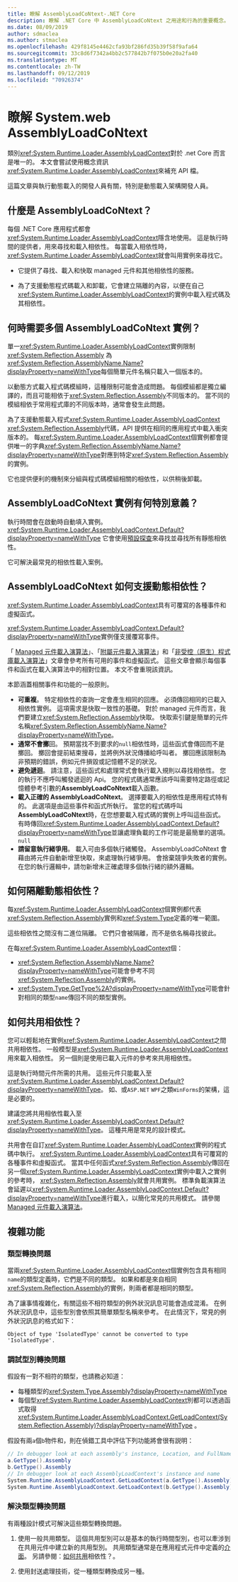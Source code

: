 ```yaml
---
title: 瞭解 AssemblyLoadCoNtext-.NET Core
description: 瞭解 .NET Core 中 AssemblyLoadCoNtext 之用途和行為的重要概念。
ms.date: 08/09/2019
author: sdmaclea
ms.author: stmaclea
ms.openlocfilehash: 429f8145e4462cfa93bf286fd35b39f58f9afa64
ms.sourcegitcommit: 33c8d6f7342a4bb2c577842b7f075b0e20a2fa40
ms.translationtype: MT
ms.contentlocale: zh-TW
ms.lasthandoff: 09/12/2019
ms.locfileid: "70926374"
---
```

# <a name="understanding-systemruntimeloaderassemblyloadcontext"></a>瞭解 System.web AssemblyLoadCoNtext

類別<xref:System.Runtime.Loader.AssemblyLoadContext>對於 .net Core 而言是唯一的。 本文會嘗試使用概念資訊<xref:System.Runtime.Loader.AssemblyLoadContext>來補充 API 檔。

這篇文章與執行動態載入的開發人員有關，特別是動態載入架構開發人員。

## <a name="what-is-the-assemblyloadcontext"></a>什麼是 AssemblyLoadCoNtext？

每個 .NET Core 應用程式都會<xref:System.Runtime.Loader.AssemblyLoadContext>隱含地使用。
這是執行時間的提供者，用來尋找和載入相依性。 每當載入相依性時， <xref:System.Runtime.Loader.AssemblyLoadContext>就會叫用實例來尋找它。

- 它提供了尋找、載入和快取 managed 元件和其他相依性的服務。

- 為了支援動態程式碼載入和卸載，它會建立隔離的內容，以便在自己<xref:System.Runtime.Loader.AssemblyLoadContext>的實例中載入程式碼及其相依性。

## <a name="when-do-you-need-multiple-assemblyloadcontext-instances"></a>何時需要多個 AssemblyLoadCoNtext 實例？

單一<xref:System.Runtime.Loader.AssemblyLoadContext>實例限制<xref:System.Reflection.Assembly> 為<xref:System.Reflection.AssemblyName.Name?displayProperty=nameWithType>每個簡單元件名稱只載入一個版本的。

以動態方式載入程式碼模組時，這種限制可能會造成問題。 每個模組都是獨立編譯的，而且可能相依于<xref:System.Reflection.Assembly>不同版本的。 當不同的模組相依于常用程式庫的不同版本時，通常會發生此問題。

為了支援動態載入程式<xref:System.Runtime.Loader.AssemblyLoadContext> <xref:System.Reflection.Assembly>代碼，API 提供在相同的應用程式中載入衝突版本的。 每<xref:System.Runtime.Loader.AssemblyLoadContext>個實例都會提供唯一的字典<xref:System.Reflection.AssemblyName.Name?displayProperty=nameWithType>對應到特定<xref:System.Reflection.Assembly>的實例。

它也提供便利的機制來分組與程式碼模組相關的相依性，以供稍後卸載。

## <a name="what-is-special-about-the-assemblyloadcontextdefault-instance"></a>AssemblyLoadCoNtext 實例有何特別意義？

執行時間會在啟動時自動填入實例。<xref:System.Runtime.Loader.AssemblyLoadContext.Default?displayProperty=nameWithType>  它會使用[預設探查](default-probing.md)來尋找並尋找所有靜態相依性。

它可解決最常見的相依性載入案例。

## <a name="how-does-assemblyloadcontext-support-dynamic-dependencies"></a>AssemblyLoadCoNtext 如何支援動態相依性？

<xref:System.Runtime.Loader.AssemblyLoadContext>具有可覆寫的各種事件和虛擬函式。

<xref:System.Runtime.Loader.AssemblyLoadContext.Default?displayProperty=nameWithType>實例僅支援覆寫事件。

「 [Managed 元件載入演算法](loading-managed.md)」、「[附屬元件載入演算法](loading-resources.md)」和「[非受控（原生）程式庫載入演算法](loading-unmanaged.md)」文章會參考所有可用的事件和虛擬函式。  這些文章會顯示每個事件和函式在載入演算法中的相對位置。 本文不會重現該資訊。

本節涵蓋相關事件和功能的一般原則。

- **可重複**。 特定相依性的查詢一定會產生相同的回應。 必須傳回相同的已載入相依性實例。 這項需求是快取一致性的基礎。 對於 managed 元件而言，我們要建立<xref:System.Reflection.Assembly>快取。 快取索引鍵是簡單的元件名稱<xref:System.Reflection.AssemblyName.Name?displayProperty=nameWithType>。
- **通常不會擲**回。  預期當找不到要求的`null`相依性時，這些函式會傳回而不是擲回。 擲回會提前結束搜尋，並將例外狀況傳播給呼叫者。 擲回應該限制為非預期的錯誤，例如元件損毀或記憶體不足的狀況。
- **避免遞迴**。 請注意，這些函式和處理常式會執行載入規則以尋找相依性。 您的執行不應呼叫觸發遞迴的 Api。 您的程式碼通常應該呼叫需要特定路徑或記憶體參考引數的**AssemblyLoadCoNtext**載入函數。
- **載入正確的 AssemblyLoadCoNtext**。 選擇要載入的相依性是應用程式特有的。  此選項是由這些事件和函式所執行。 當您的程式碼呼叫**AssemblyLoadCoNtext**時，在您想要載入程式碼的實例上呼叫這些函式。 有時傳回<xref:System.Runtime.Loader.AssemblyLoadContext.Default?displayProperty=nameWithType>並讓處理負載的工作可能是最簡單的選項。 `null`
- **請留意執行緒爭用**。 載入可由多個執行緒觸發。 AssemblyLoadCoNtext 會藉由將元件自動新增至快取，來處理執行緒爭用。 會捨棄競爭失敗者的實例。 在您的執行邏輯中，請勿新增未正確處理多個執行緒的額外邏輯。

## <a name="how-are-dynamic-dependencies-isolated"></a>如何隔離動態相依性？

每<xref:System.Runtime.Loader.AssemblyLoadContext>個實例都代表<xref:System.Reflection.Assembly>實例和<xref:System.Type>定義的唯一範圍。

這些相依性之間沒有二進位隔離。 它們只會被隔離，而不是依名稱尋找彼此。

在每<xref:System.Runtime.Loader.AssemblyLoadContext>個：

- <xref:System.Reflection.AssemblyName.Name?displayProperty=nameWithType>可能會參考不同<xref:System.Reflection.Assembly>的實例。
- <xref:System.Type.GetType%2A?displayProperty=nameWithType>可能會針對相同的類型`name`傳回不同的類型實例。

## <a name="how-are-dependencies-shared"></a>如何共用相依性？

您可以輕鬆地在實例<xref:System.Runtime.Loader.AssemblyLoadContext>之間共用相依性。 一般模型是<xref:System.Runtime.Loader.AssemblyLoadContext>用來載入相依性。  另一個則是使用已載入元件的參考來共用相依性。

這是執行時間元件所需的共用。 這些元件只能載入至<xref:System.Runtime.Loader.AssemblyLoadContext.Default?displayProperty=nameWithType>。 如、或`ASP.NET` `WPF`之類`WinForms`的架構，這是必要的。

建議您將共用相依性載入至<xref:System.Runtime.Loader.AssemblyLoadContext.Default?displayProperty=nameWithType>。 這種共用是常見的設計模式。

共用會在自訂<xref:System.Runtime.Loader.AssemblyLoadContext>實例的程式碼中執行。 <xref:System.Runtime.Loader.AssemblyLoadContext>具有可覆寫的各種事件和虛擬函式。 當其中任何函式<xref:System.Reflection.Assembly>傳回在另一個<xref:System.Runtime.Loader.AssemblyLoadContext>實例中載入之實例的參考時， <xref:System.Reflection.Assembly>就會共用實例。 標準負載演算法會延遲以<xref:System.Runtime.Loader.AssemblyLoadContext.Default?displayProperty=nameWithType>進行載入，以簡化常見的共用模式。  請參閱[Managed 元件載入演算法](loading-managed.md)。

## <a name="complications"></a>複雜功能

### <a name="type-conversion-issues"></a>類型轉換問題

當兩<xref:System.Runtime.Loader.AssemblyLoadContext>個實例包含具有相同`name`的類型定義時，它們是不同的類型。 如果和都是來自相同<xref:System.Reflection.Assembly>的實例，則兩者都是相同的類型。

為了讓事情複雜化，有關這些不相符類型的例外狀況訊息可能會造成混淆。 在例外狀況訊息中，這些型別會依照其簡單類型名稱來參考。 在此情況下，常見的例外狀況訊息的格式如下：

```
Object of type 'IsolatedType' cannot be converted to type 'IsolatedType'.
```

### <a name="debugging-type-conversion-issues"></a>調試型別轉換問題

假設有一對不相符的類型，也請務必知道：

- 每種類型的<xref:System.Type.Assembly?displayProperty=nameWithType>
- 每個型<xref:System.Runtime.Loader.AssemblyLoadContext>別都可以透過函式取得<xref:System.Runtime.Loader.AssemblyLoadContext.GetLoadContext(System.Reflection.Assembly)?displayProperty=nameWithType> 。

假設有兩`a`個`b`物件和，則在偵錯工具中評估下列功能將會很有説明：

```csharp
// In debugger look at each assembly's instance, Location, and FullName
a.GetType().Assembly
b.GetType().Assembly
// In debugger look at each AssemblyLoadContext's instance and name
System.Runtime.AssemblyLoadContext.GetLoadContext(a.GetType().Assembly)
System.Runtime.AssemblyLoadContext.GetLoadContext(b.GetType().Assembly)
```

### <a name="resolving-type-conversion-issues"></a>解決類型轉換問題

有兩種設計模式可解決這些類型轉換問題。

1. 使用一般共用類型。 這個共用型別可以是基本的執行時間型別，也可以牽涉到在共用元件中建立新的共用型別。  共用類型通常是在應用程式元件中定義的[介面](../../csharp/language-reference/keywords/interface.md)。 另請參閱：[如何共用](#how-are-dependencies-shared)相依性？。

2. 使用封送處理技術，從一種類型轉換成另一種。

